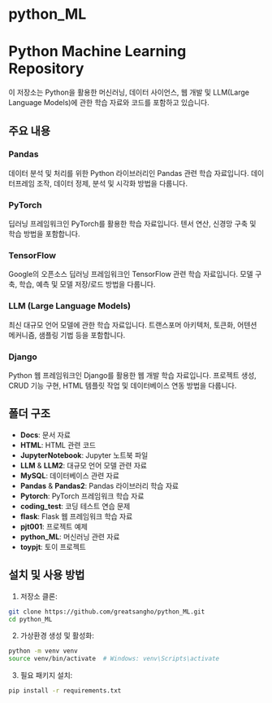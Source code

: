 # python_ML
 
# Python Machine Learning Repository

이 저장소는 Python을 활용한 머신러닝, 데이터 사이언스, 웹 개발 및 LLM(Large Language Models)에 관한 학습 자료와 코드를 포함하고 있습니다.

## 주요 내용

### Pandas
데이터 분석 및 처리를 위한 Python 라이브러리인 Pandas 관련 학습 자료입니다. 데이터프레임 조작, 데이터 정제, 분석 및 시각화 방법을 다룹니다.

### PyTorch
딥러닝 프레임워크인 PyTorch를 활용한 학습 자료입니다. 텐서 연산, 신경망 구축 및 학습 방법을 포함합니다.

### TensorFlow
Google의 오픈소스 딥러닝 프레임워크인 TensorFlow 관련 학습 자료입니다. 모델 구축, 학습, 예측 및 모델 저장/로드 방법을 다룹니다.

### LLM (Large Language Models)
최신 대규모 언어 모델에 관한 학습 자료입니다. 트랜스포머 아키텍처, 토큰화, 어텐션 메커니즘, 샘플링 기법 등을 포함합니다.

### Django
Python 웹 프레임워크인 Django를 활용한 웹 개발 학습 자료입니다. 프로젝트 생성, CRUD 기능 구현, HTML 템플릿 작업 및 데이터베이스 연동 방법을 다룹니다.

## 폴더 구조
- **Docs**: 문서 자료
- **HTML**: HTML 관련 코드
- **JupyterNotebook**: Jupyter 노트북 파일
- **LLM** & **LLM2**: 대규모 언어 모델 관련 자료
- **MySQL**: 데이터베이스 관련 자료
- **Pandas** & **Pandas2**: Pandas 라이브러리 학습 자료
- **Pytorch**: PyTorch 프레임워크 학습 자료
- **coding_test**: 코딩 테스트 연습 문제
- **flask**: Flask 웹 프레임워크 학습 자료
- **pjt001**: 프로젝트 예제
- **python_ML**: 머신러닝 관련 자료
- **toypjt**: 토이 프로젝트

## 설치 및 사용 방법

1. 저장소 클론:
```bash
git clone https://github.com/greatsangho/python_ML.git
cd python_ML
```

2. 가상환경 생성 및 활성화:
```bash
python -m venv venv
source venv/bin/activate  # Windows: venv\Scripts\activate
```

3. 필요 패키지 설치:
```bash
pip install -r requirements.txt
```
